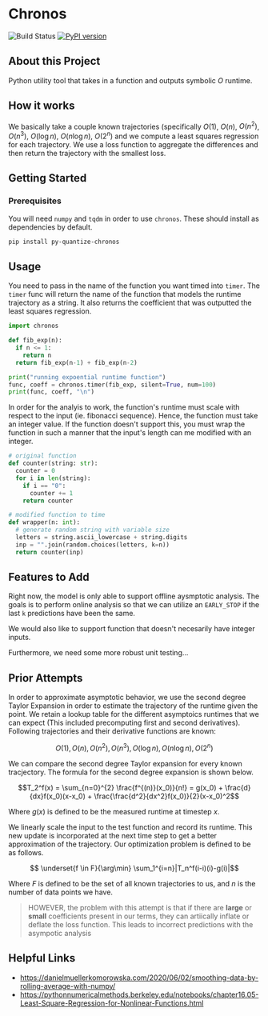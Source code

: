 # Chronos


![Build Status](https://img.shields.io/github/actions/workflow/status/h3x4g0ns/py-chronos/python-publish.yml)
[![PyPI version](https://badge.fury.io/py/py-quantize-chronos.svg)](https://badge.fury.io/py/py-quantize-chronos)

## About this Project

Python utility tool that takes in a function and outputs symbolic $O$ runtime.

## How it works

We basically take a couple known trajectories (specifically $O(1)$, $O(n)$, $O(n^2)$, $O(n^3)$, $O(\log{n})$, $O(n\log{n})$, $O(2^n)$ and we compute a least squares regression for each trajectory. We use a loss function to aggregate the differences and then return the trajectory with the smallest loss.

## Getting Started

### Prerequisites

You will need `numpy` and `tqdm` in order to use `chronos`. These should install as dependencies by default.

```sh
pip install py-quantize-chronos
```

## Usage

You need to pass in the name of the function you want timed into `timer`. The `timer` func will return the name of the function that models the runtime trajectory as a string. It also returns the coefficient that was outputted the least squares regression.

```py
import chronos

def fib_exp(n):
  if n <= 1:
    return n
  return fib_exp(n-1) + fib_exp(n-2)

print("running expoential runtime function")
func, coeff = chronos.timer(fib_exp, silent=True, num=100)
print(func, coeff, "\n")
```

In order for the analyis to work, the function's runtime must scale with respect to the input (ie. fibonacci sequence). Hence, the function must take an integer value. If the function doesn't support this, you must wrap the function in such a manner that the input's length can me modified with an integer.

```py
# original function
def counter(string: str):
  counter = 0
  for i in len(string):
    if i == "0":
      counter += 1
    return counter

# modified function to time
def wrapper(n: int):
  # generate random string with variable size
  letters = string.ascii_lowercase + string.digits
  inp = "".join(random.choices(letters, k=n))
  return counter(inp)
```

## Features to Add

Right now, the model is only able to support offline aysmptotic analysis. The goals is to perform online analysis so that we can utilize an `EARLY_STOP` if the last `k` predictions have been the same.

We would also like to support function that doesn't necesarily have integer inputs.

Furthermore, we need some more robust unit testing...

## Prior Attempts

In order to approximate asymptotic behavior, we use the second degree Taylor Expansion in order to estimate the trajectory of the runtime given the point. We retain a lookup table for the different asymptoics runtimes that we can expect (This included precomputing first and second derivatives). Following trajectories and their derivative functions are known:

$$ O(1), O(n), O(n^2), O(n^3), O(\log{n}), O(n\log{n}), O(2^n)$$

We can compare the second degree Taylor expansion for every known tracjectory. The formula for the second degree expansion is shown below.

$$T_2^f(x) = \sum_{n=0}^{2} \frac{f^{(n)}(x_0)}{n!} = g(x_0) + \frac{d}{dx}f(x_0)(x-x_0) + \frac{\frac{d^2}{dx^2}f(x_0)}{2}(x-x_0)^2$$

Where $g(x)$ is defined to be the measured runtime at timestep $x$.

We linearly scale the input to the test function and record its runtime. This new update is incorporated at the next time step to get a better approximation of the trajectory. Our optimization problem is defined to be as follows.

$$ \underset{f \in F}{\arg\min} \sum_1^{i=n}|T_n^f(i-i)(i)-g(i)|$$

Where $F$ is defined to be the set of all known trajectories to us, and $n$ is the number of data points we have.

> HOWEVER, the problem with this attempt is that if there are **large** or **small** coefficients present in our terms, they can artiically inflate or deflate the loss function. This leads to incorrect predictions with the asympotic analysis

## Helpful Links

- https://danielmuellerkomorowska.com/2020/06/02/smoothing-data-by-rolling-average-with-numpy/
- https://pythonnumericalmethods.berkeley.edu/notebooks/chapter16.05-Least-Square-Regression-for-Nonlinear-Functions.html
